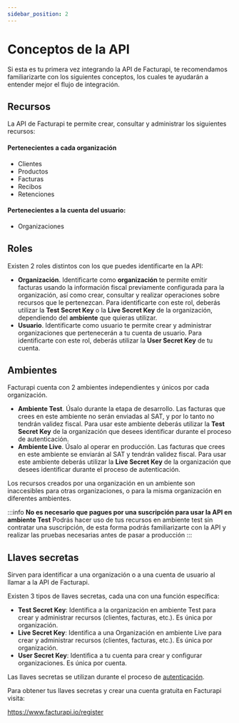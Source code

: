 ```yaml
---
sidebar_position: 2
---
```


# Conceptos de la API

Si esta es tu primera vez integrando la API de Facturapi, te recomendamos familiarizarte con los siguientes conceptos, los cuales te ayudarán a entender mejor el flujo de integración.

## Recursos

La API de Facturapi te permite crear, consultar y administrar los siguientes recursos:

#### Pertenecientes a cada organización

- Clientes
- Productos
- Facturas
- Recibos
- Retenciones

#### Pertenecientes a la cuenta del usuario:

- Organizaciones

## Roles

Existen 2 roles distintos con los que puedes identificarte en la API:

- **Organización**. Identificarte como **organización** te permite emitir facturas usando la
  información fiscal previamente configurada para la organización, así como crear, consultar y
  realizar operaciones sobre recursos que le pertenezcan. Para identificarte con este rol,
  deberás utilizar la **Test Secret Key** o la **Live Secret Key** de la organización,
  dependiendo del **ambiente** que quieras utilizar.
- **Usuario**. Identificarte como usuario te permite crear y administrar
  organizaciones que pertenecerán a tu cuenta de usuario. Para identificarte con este
  rol, deberás utilizar la **User Secret Key** de tu cuenta.

## Ambientes

Facturapi cuenta con 2 ambientes independientes y únicos por cada organización.

- **Ambiente Test**. Úsalo durante la etapa de desarrollo. Las facturas que crees en este
  ambiente no serán enviadas al SAT, y por lo tanto no tendrán validez fiscal. Para usar este
  ambiente deberás utilizar la **Test Secret Key** de la organización que desees identificar
  durante el proceso de autenticación.
- **Ambiente Live**. Úsalo al operar en producción. Las facturas que crees en este ambiente
  se enviarán al SAT y tendrán validez fiscal. Para usar este ambiente deberás utilizar la
  **Live Secret Key** de la organización que desees identificar durante el proceso de
  autenticación.

Los recursos creados por una organización en un ambiente son inaccesibles para otras organizaciones, o para la misma organización en diferentes ambientes.

:::info **No es necesario que pagues por una suscripción para usar la API en ambiente Test**
Podrás hacer uso de tus recursos en ambiente test sin contratar una suscripción, de esta forma podrás familiarizarte con la API y realizar las pruebas necesarias antes de pasar a producción
:::


## Llaves secretas

Sirven para identificar a una organización o a una cuenta de usuario al llamar a la API de Facturapi.

Existen 3 tipos de llaves secretas, cada una con una función específica:

- **Test Secret Key**: Identifica a la organización en ambiente Test para crear y administrar recursos (clientes, facturas, etc.). Es única por organización.
- **Live Secret Key**: Identifica a una Organización en ambiente Live para crear y administrar recursos (clientes, facturas, etc.). Es única por organización.
- **User Secret Key**: Identifica a tu cuenta para crear y configurar organizaciones. Es única por cuenta.

Las llaves secretas se utilizan durante el proceso de [autenticación](/docs/getting-started/authenticate).

Para obtener tus llaves secretas y crear una cuenta gratuita en Facturapi visita:

<a href="https://www.facturapi.io/register?utm_source=facturapi-docs&utm_medium=GithubPages" target="_blank">https://www.facturapi.io/register</a>

